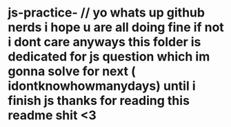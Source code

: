 # js-practice- // yo whats up github nerds i hope u are all doing fine if not i dont care anyways  this folder  is dedicated for js question which im gonna solve for next ( idontknowhowmanydays) until i finish js thanks for reading this readme shit <3
